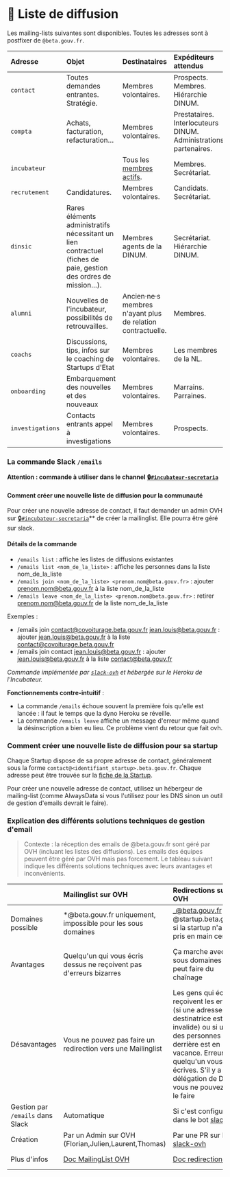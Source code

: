 # 📰 Liste de diffusion

Les mailing-lists suivantes sont disponibles. Toutes les adresses sont à postfixer de `@beta.gouv.fr`.

| Adresse | Objet | Destinataires | Expéditeurs attendus |
| :--- | :--- | :--- | :--- |
| `contact` | Toutes demandes entrantes. Stratégie. | Membres volontaires. | Prospects. Membres. Hiérarchie DINUM. |
| `compta` | Achats, facturation, refacturation… | Membres volontaires. | Prestataires. Interlocuteurs DINUM. Administrations partenaires. |
| `incubateur` |  | Tous les [membres actifs](https://beta.gouv.fr/communaute). | Membres. Secrétariat. |
| `recrutement` | Candidatures. | Membres volontaires. | Candidats. Secrétariat. |
| `dinsic` | Rares éléments administratifs nécessitant un lien contractuel \(fiches de paie, gestion des ordres de mission…\). | Membres agents de la DINUM. | Secrétariat. Hiérarchie DINUM. |
| `alumni` | Nouvelles de l'incubateur, possibilités de retrouvailles. | Ancien·ne·s membres n'ayant plus de relation contractuelle. | Membres. |
| `coachs` | Discussions, tips, infos sur le coaching de Startups d'Etat | Membres volontaires. | Les membres de la NL. |
| `onboarding` | Embarquement des nouvelles et des nouveaux | Membres volontaires. | Marrains. Parraines. |
| `investigations` | Contacts entrants appel à investigations | Membres volontaires. | Prospects. |

### La commande Slack `/emails`

**Attention : commande à utiliser dans le channel** [**🔒`#incubateur-secretaria`**](https://startups-detat.slack.com/messages/incubateur-secretaria)

#### Comment créer une nouvelle liste de diffusion pour la communauté

Pour créer une nouvelle adresse de contact, il faut demander un admin OVH sur [🔒`#incubateur-secretaria`](https://startups-detat.slack.com/messages/incubateur-secretaria)\*\* de créer la mailinglist. Elle pourra être géré sur slack.

#### Détails de la commande

* `/emails list` : affiche les listes de diffusions existantes
* `/emails list <nom_de_la_liste>` : affiche les personnes dans la liste nom\_de\_la\_liste
* `/emails join <nom_de_la_liste> <prenom.nom@beta.gouv.fr>` : ajouter prenom.nom@beta.gouv.fr à la liste nom\_de\_la\_liste
* `/emails leave <nom_de_la_liste> <prenom.nom@beta.gouv.fr>` : retirer prenom.nom@beta.gouv.fr de la liste nom\_de\_la\_liste

Exemples :

* /emails join contact@covoiturage.beta.gouv.fr jean.louis@beta.gouv.fr : ajouter jean.louis@beta.gouv.fr à la liste contact@covoiturage.beta.gouv.fr
* /emails join contact jean.louis@beta.gouv.fr : ajouter jean.louis@beta.gouv.fr à la liste contact@beta.gouv.fr

_Commande implémentée par_ [_`slack-ovh`_](https://github.com/sgmap/slack-ovh) _et hébergée sur le Heroku de l'Incubateur._

**Fonctionnements contre-intuitif** :

* La commande `/emails` échoue souvent la première fois qu'elle est lancée : il faut le temps que la dyno Heroku se réveille.
* La commande `/emails leave` affiche un message d'erreur même quand la désinscription a bien eu lieu. Ce problème vient du retour que fait ovh.

### Comment créer une nouvelle liste de diffusion pour sa startup

Chaque Startup dispose de sa propre adresse de contact, généralement sous la forme `contact@<identifiant_startup>.beta.gouv.fr`. Chaque adresse peut être trouvée sur la [fiche de la Startup](https://beta.gouv.fr/startups).

Pour créer une nouvelle adresse de contact, utilisez un hébergeur de mailing-list \(comme AlwaysData si vous l'utilisez pour les DNS sinon un outil de gestion d'emails devrait le faire\).

### Explication des différents solutions techniques de gestion d'email

> Contexte : la réception des emails de @beta.gouv.fr sont géré par OVH \(incluant les listes des diffusions\). Les emails des équipes peuvent être géré par OVH mais pas forcement. Le tableau suivant indique les différents solutions techniques avec leurs avantages et inconvénients.

|  | Mailinglist sur OVH | Redirections sur OVH | Gestion d'email par la startup |
| :--- | :--- | :--- | :--- |
| Domaines possible | \*@beta.gouv.fr uniquement, impossible pour les sous domaines | _@beta.gouv.fr ou_ @startup.beta.gouv.fr si la startup n'a pas pris en main ces DNS | \*@startup.beta.gouv.fr si l'équipe à pris en en main ces DNS |
| Avantages | Quelqu'un qui vous écris dessus ne reçoivent pas d'erreurs bizarres | Ça marche avec les sous domaines  On peut faire du chaînage | Vous êtes autonome, les limitations sont celle des outils ou fournisseurs que vous utilisez |
| Désavantages | Vous ne pouvez pas faire un redirection vers une Mailinglist | Les gens qui écrivent reçoivent les erreurs \(si une adresse destinatrice est invalide\) ou si une des personnes derrière est en vacance.  Erreurs si quelqu'un vous écrives. S'il y a une délégation de DNS, vous ne pouvez pas le  faire | Les limitations sont celle des outils ou fournisseurs que vous utilisez |
| Gestion par `/emails` dans Slack | Automatique | Si c'est configurer dans le bot [slack-ovh](https://github.com/betagouv/slack-ovh) | Non |
| Création | Par un Admin sur OVH \(Florian,Julien,Laurent,Thomas\) | Par une PR sur le bot [slack-ovh](https://github.com/betagouv/slack-ovh) | Par vous après la délégation DNS |
| Plus d'infos | [Doc MailingList OVH](https://docs.ovh.com/fr/emails/guide-dutilisation-mailing-list/) | [Doc redirection OVH](https://docs.ovh.com/fr/emails/guide-des-redirections-emails/) | L'article [Infra](Infra) qui par la délégation DNS |

